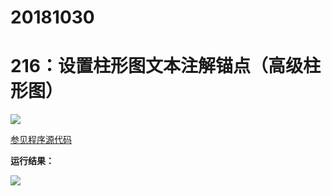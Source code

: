 # 20181030

# 216：设置柱形图文本注解锚点（高级柱形图）

<img src="http://image.renkaigis.com/keepcoding/2018103001.png">

<a href="https://github.com/renkaigis/KeepCoding/tree/master/2018/10/30" target="_blank">参见程序源代码</a>

**运行结果：**

<img src="http://image.renkaigis.com/keepcoding/2018103002.png">